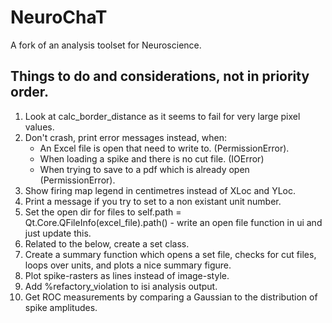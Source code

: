 # NeuroChaT
A fork of an analysis toolset for Neuroscience.

## Things to do and considerations, not in priority order.
1. Look at calc_border_distance as it seems to fail for very large pixel values.
2. Don't crash, print error messages instead, when:
    - An Excel file is open that need to write to. (PermissionError).
    - When loading a spike and there is no cut file. (IOError)
    - When trying to save to a pdf which is already open (PermissionError).
3. Show firing map legend in centimetres instead of XLoc and YLoc.
4. Print a message if you try to set to a non existant unit number.
5. Set the open dir for files to self.path = Qt.Core.QFileInfo(excel_file).path() - write an open file function in ui and just update this.
7. Related to the below, create a set class.
8. Create a summary function which opens a set file, checks for cut files, loops over units, and plots a nice summary figure.
9. Plot spike-rasters as lines instead of image-style.
10. Add %refactory_violation to isi analysis output.
11. Get ROC measurements by comparing a Gaussian to the distribution of spike amplitudes.